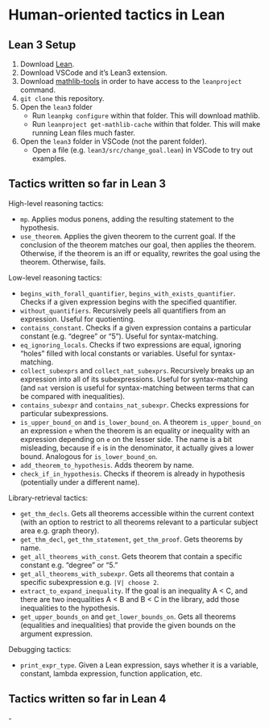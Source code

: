 # Human-oriented tactics in Lean

## Lean 3 Setup
1. Download [Lean][1].
2. Download VSCode and it’s Lean3 extension.
3. Download [mathlib-tools][2] in order to have access to the `leanproject` command.
4. `git clone` this repository.
5. Open the `lean3` folder
	- Run `leanpkg configure` within that folder.  This will download mathlib.
	-  Run `leanproject get-mathlib-cache` within that folder.  This will make running Lean files much faster.
6. Open the `lean3`  folder in VSCode (not the parent folder).
	- Open a file (e.g. `lean3/src/change_goal.lean`) in VSCode to try out examples.

## Tactics written so far in Lean 3

High-level reasoning tactics:
- `mp`.  Applies modus ponens, adding the resulting statement to the hypothesis. 
- `use_theorem`.  Applies the given theorem to the current goal.  If the conclusion of the theorem matches our goal, then applies the theorem.  Otherwise, if the theorem is an iff or equality, rewrites the goal using the theorem.  Otherwise, fails.


Low-level reasoning tactics:
- `begins_with_forall_quantifier`, `begins_with_exists_quantifier`.  Checks if a given expression begins with the specified quantifier.
- `without_quantifiers`. Recursively peels all quantifiers from an expression.  Useful for quotienting.
- `contains_constant`.  Checks if a given expression contains a particular constant (e.g. “degree” or “5”).  Useful for syntax-matching.
- `eq_ignoring_locals`. Checks if two expressions are equal, ignoring “holes” filled with local constants or variables.  Useful for syntax-matching.
- `collect_subexprs` and `collect_nat_subexprs`.  Recursively breaks up an expression into all of its subexpressions.  Useful for syntax-matching (and `nat` version is useful for syntax-matching between terms that can be compared with inequalities).
- `contains_subexpr` and `contains_nat_subexpr`.  Checks expressions for particular subexpressions.
- `is_upper_bound_on` and `is_lower_bound_on`.  A theorem `is_upper_bound_on` an expression `e` when the theorem is an equality or inequality with an expression depending on `e` on the lesser side.  The name is a bit misleading, because if `e` is in the denominator, it actually gives a lower bound.  Analogous for `is_lower_bound_on`.
- `add_theorem_to_hypothesis`.   Adds theorem by name.
- `check_if_in_hypothesis`. Checks if theorem is already in hypothesis (potentially under a different name).

Library-retrieval tactics:
- `get_thm_decls`.  Gets all theorems accessible within the current context (with an option to restrict to all theorems relevant to a particular subject area e.g. graph theory). 
- `get_thm_decl`, `get_thm_statement`, `get_thm_proof`.  Gets theorems by name.
- `get_all_theorems_with_const`.  Gets theorem that contain a specific constant e.g. “degree” or “5.”
- `get_all_theorems_with_subexpr`.  Gets all theorems that contain a specific subexpression e.g. `|V| choose 2`.
- `extract_to_expand_inequality`.   If the goal is an inequality A \< C, and there are two inequalities A \< B and B \< C in the library, add those inequalities to the hypothesis.
- `get_upper_bounds_on` and `get_lower_bounds_on`.  Gets all theorems (equalities and inequalities) that provide the given bounds on the argument expression.

Debugging tactics:
- `print_expr_type`.  Given a Lean expression, says whether it is a variable, constant, lambda expression, function application, etc.

## Tactics written so far in Lean 4
\- 

[1]:	https://leanprover.github.io/download/
[2]:	https://github.com/leanprover-community/mathlib-tools